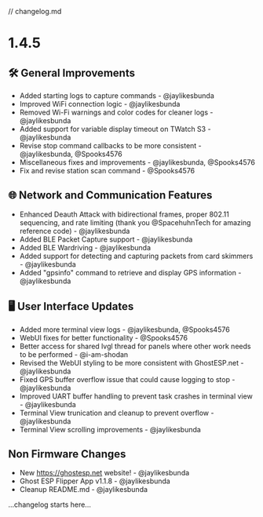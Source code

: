 // changelog.md 

# 1.4.5
## 🛠️ General Improvements
- Added starting logs to capture commands - @jaylikesbunda
- Improved WiFi connection logic - @jaylikesbunda  
- Removed Wi-Fi warnings and color codes for cleaner logs - @jaylikesbunda  
- Added support for variable display timeout on TWatch S3 - @jaylikesbunda
- Revise stop command callbacks to be more consistent - @jaylikesbunda, @Spooks4576
- Miscellaneous fixes and improvements - @jaylikesbunda, @Spooks4576  
- Fix and revise station scan command - @Spooks4576

## 🌐 Network and Communication Features
- Enhanced Deauth Attack with bidirectional frames, proper 802.11 sequencing, and rate limiting (thank you @SpacehuhnTech for amazing reference code) - @jaylikesbunda  
- Added BLE Packet Capture support - @jaylikesbunda  
- Added BLE Wardriving - @jaylikesbunda  
- Added support for detecting and capturing packets from card skimmers - @jaylikesbunda  
- Added "gpsinfo" command to retrieve and display GPS information - @jaylikesbunda 

## 🖥️ User Interface Updates
- Added more terminal view logs - @jaylikesbunda, @Spooks4576  
- WebUI fixes for better functionality - @Spooks4576
- Better access for shared lvgl thread for panels where other work needs to be performed - @i-am-shodan
- Revised the WebUI styling to be more consistent with GhostESP.net - @jaylikesbunda
- Fixed GPS buffer overflow issue that could cause logging to stop - @jaylikesbunda
- Improved UART buffer handling to prevent task crashes in terminal view - @jaylikesbunda
- Terminal View trunication and cleanup to prevent overflow - @jaylikesbunda
- Terminal View scrolling improvements - @jaylikesbunda

## Non Firmware Changes
- New https://ghostesp.net website! - @jaylikesbunda
- Ghost ESP Flipper App v1.1.8 - @jaylikesbunda
- Cleanup README.md - @jaylikesbunda



...changelog starts here... 

